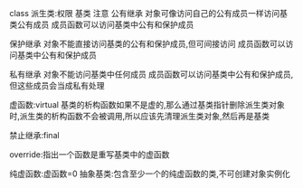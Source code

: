 class 派生类:权限 基类
注意
公有继承
对象可像访问自己的公有成员一样访问基类公有成员
成员函数可以访问基类中公有和保护成员

保护继承
对象不能直接访问基类的公有和保护成员,但可间接访问
成员函数可以访问基类中公有和保护成员

私有继承
对象不能访问基类中任何成员
成员函数可以访问基类中公有和保护成员,但这些成员会当成私有处理

虚函数:virtual
基类的析构函数如果不是虚的,那么通过基类指针删除派生类对象时,派生类的析构函数不会被调用,所以应该先清理派生类对象,然后再是基类

禁止继承:final

override:指出一个函数是重写基类中的虚函数

纯虚函数:虚函数=0
抽象基类:包含至少一个的纯虚函数的类,不可创建对象实例化
